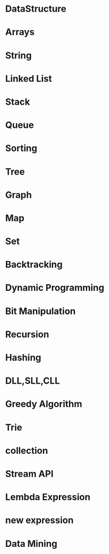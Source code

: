# DataStructure
# Arrays
# String
# Linked List
# Stack
# Queue
# Sorting
# Tree
# Graph
# Map
# Set
# Backtracking
# Dynamic Programming
# Bit Manipulation
# Recursion
# Hashing 
# DLL,SLL,CLL
# Greedy Algorithm 
# Trie
# collection 
# Stream API
# Lembda Expression
# new expression 
# Data Mining 
